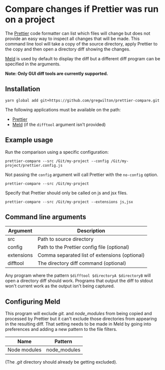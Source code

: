# Compare changes if Prettier was run on a project

The [Prettier](https://prettier.io/) code formatter can list which files will
change but does not provide an easy way to inspect all changes that will be
made. This command line tool will take a copy of the source directory, apply
Prettier to the copy and then open a directory diff showing the changes.

[Meld](http://meldmerge.org/) is used by default to display the diff but a
different diff program can be specified in the arguments.

**Note: Only GUI diff tools are currently supported.**

## Installation

```
yarn global add git+https://github.com/gregwilton/prettier-compare.git
```

The following applications must be available on the path:
- [Prettier](https://github.com/prettier/prettier)
- [Meld](http://meldmerge.org/) (if the `difftool` argument isn't provided)

## Example usage

Run the comparison using a specific configuration:

```
prettier-compare --src /Git/my-project --config /Git/my-project/prettier.config.js
```

Not passing the `config` argument will call Prettier with the `no-config`
option.

```
prettier-compare --src /Git/my-project
```

Specify that Prettier should only be called on js and jsx files.

```
prettier-compare --src /Git/my-project --extensions js,jsx
```

## Command line arguments

Argument   | Description
---------- | ----------------------------------------------
src        | Path to source directory
config     | Path to the Prettier config file (optional)
extensions | Comma separated list of extensions (optional)
difftool   | The directory diff command (optional)

Any program where the pattern `$difftool $directoryA $directoryB` will open a
directory diff should work. Programs that output the diff to stdout won't
current work as the output isn't being captured.

## Configuring Meld

This program will exclude *git.* and *node_modules* from being copied and
processed by Prettier but it can't exclude those directories from appearing in
the resulting diff. That setting needs to be made in Meld by going into
preferences and adding a new pattern to the file filters.

Name         | Pattern
------------ | ------------
Node modules | node_modules

(The *.git* directory should already be getting excluded).
